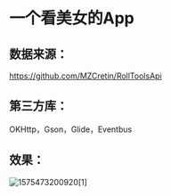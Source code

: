 # 一个看美女的App

## 数据来源：

https://github.com/MZCretin/RollToolsApi 



## 第三方库：

OKHttp，Gson，Glide，Eventbus



## 效果：

![1575473200920[1]](D:\saveFile\GorgeousGirl\1575473200920[1].gif)